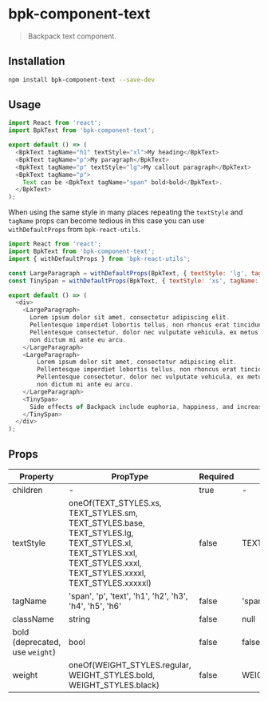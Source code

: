 # bpk-component-text

> Backpack text component.

## Installation

```sh
npm install bpk-component-text --save-dev
```

## Usage

```javascript
import React from 'react';
import BpkText from 'bpk-component-text';

export default () => (
  <BpkText tagName="h1" textStyle="xl">My heading</BpkText>
  <BpkText tagName="p">My paragraph</BpkText>
  <BpkText tagName="p" textStyle="lg">My callout paragraph</BpkText>
  <BpkText tagName="p">
    Text can be <BpkText tagName="span" bold>bold</BpkText>.
  </BpkText>
);
```

When using the same style in many places repeating the `textStyle` and `tagName` props can become tedious in this case you can use `withDefaultProps` from `bpk-react-utils`.

```javascript
import React from 'react';
import BpkText from 'bpk-component-text';
import { withDefaultProps } from 'bpk-react-utils';

const LargeParagraph = withDefaultProps(BpkText, { textStyle: 'lg', tagName: 'p' });
const TinySpan = withDefaultProps(BpkText, { textStyle: 'xs', tagName: 'span' });

export default () => (
  <div>
    <LargeParagraph>
      Lorem ipsum dolor sit amet, consectetur adipiscing elit.
      Pellentesque imperdiet lobortis tellus, non rhoncus erat tincidunt id.
      Pellentesque consectetur, dolor nec vulputate vehicula, ex metus mattis ante,
      non dictum mi ante eu arcu.
    </LargeParagraph>
    <LargeParagraph>
        Lorem ipsum dolor sit amet, consectetur adipiscing elit.
        Pellentesque imperdiet lobortis tellus, non rhoncus erat tincidunt id.
        Pellentesque consectetur, dolor nec vulputate vehicula, ex metus mattis ante,
        non dictum mi ante eu arcu.
    </LargeParagraph>
    <TinySpan>
      Side effects of Backpack include euphoria, happiness, and increased develpoment velocity.
    </TinySpan>
  </div>
);
```

## Props

| Property  | PropType                                 | Required | Default Value |
| --------- | ---------------------------------------- | -------- | ------------- |
| children  | -                                        | true     | -             |
| textStyle | oneOf(TEXT_STYLES.xs, TEXT_STYLES.sm, TEXT_STYLES.base, TEXT_STYLES.lg, TEXT_STYLES.xl, TEXT_STYLES.xxl, TEXT_STYLES.xxxl, TEXT_STYLES.xxxxl, TEXT_STYLES.xxxxxl)    | false    | TEXT_STYLES.base        |
| tagName   | 'span', 'p', 'text', 'h1', 'h2', 'h3', 'h4', 'h5', 'h6' | false    | 'span'        |
| className | string                                   | false    | null          |
| bold (deprecated, use `weight`)     | bool                                     | false    | false         |
| weight    | oneOf(WEIGHT_STYLES.regular, WEIGHT_STYLES.bold, WEIGHT_STYLES.black)                                         | false    | WEIGHT_STYLES.regular         |       
